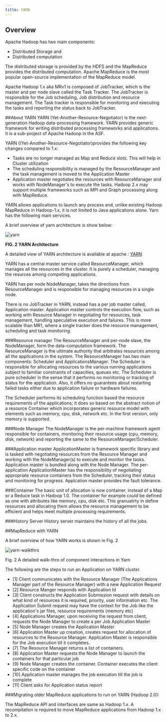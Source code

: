 ```yaml
---
title: YARN
---
```


Overview
-------
Apache Hadoop has two main components:

* Distributed Storage and
* Distributed computation

The distributed storage is provided by the HDFS and the MapReduce provides the distributed computation. Apache MapReduce is the most popular open-source implementation of the MapReduce model.

Apache Hadoop 1.x aka MRv1 is composed of JobTracker, which is the master and per node slave called the Task Tracker. The JobTracker is responsible for the Job scheduling, Job distribution and resource management. The Task tracker is responsible for monitoring and executing the tasks and reporting the status back to JobTracker.

##About YARN
YARN (Yet-Another-Resource-Negotiator) is the next-generation Hadoop data-processing framework. YARN provides generic framework for writing distributed processing frameworks and applications. It is a sub-project of Apache Hadoop in the ASF. 

YARN ((Yet-Another-Resource-Negotiator)provides the following key changes compared to 1.x:

* Tasks are no longer managed as Map and Reduce slots. This will help in Cluster utilization
* The scheduling responsibility is managed by the ResourceManager and the task management is moved to the Application Master
* Application master negotiates the resources with ResourceManager and works with NodeManager's to execute the tasks.
Hadoop 2.x may support multiple frameworks such as MPI and Graph processing along with MapReduce.

YARN allows applications to launch any process and, unlike existing Hadoop MapReduce in Hadoop-1.x, it is not limited to Java applications alone. Yarn has the following main services.

A brief overview of yarn architecture is show below:

![yarn](/images/introduction/yarn.png)

**FIG. 2  YARN Architecture**

A detailed view of YARN architecture is available at apache : [YARN](http://hadoop.apache.org/docs/r2.0.3-alpha/hadoop-yarn/hadoop-yarn-site/YARN.html)

YARN has a central master service called ResourceManager, which manages all the resources in the cluster. It is purely a scheduler, managing the resurces among competing applications.

YARN has per node NodeManager, takes the directions from ResourceManager and is responsible for managing resources in a single node.

There is no JobTracker in YARN, instead has a per job master called, Application master. Application master controls the execution flow, such as working with Resource Manager in negotiating for resources, task management, handling speculative execution and failures. This is more scalable than MR1, where a single tracker does the resource management, scheduling and task monitoring.


###Resource manager
The ResourceManager and per-node slave, the NodeManager, form the data-computation framework. The ResourceManager is the ultimate authority that arbitrates resources among all the applications in the system.
The ResourceManager has two main components: Scheduler and ApplicationsManager.
The Scheduler is responsible for allocating resources to the various running applications subject to familiar constraints of 
capacities, queues etc. 
The Scheduler is pure scheduler in the sense that it performs no monitoring or tracking of status for the application. 
Also, it offers no guarantees about restarting failed tasks either due to application failure or hardware failures.

The Scheduler performs its scheduling function based the resource requirements of the applications; it does so based on the abstract notion of a resource Container which incorporates generic resource model with elements such as memory, cpu, disk, network etc. In the first version, only memory is supported.

###Node Manager
The NodeManager is the per-machine framework agent responsible for containers, monitoring their resource usage (cpu, memory, disk, network) and reporting the same to the ResourceManager/Scheduler.

###Application master
ApplicationMaster is framework specific library and is tasked with negotiating resources from the Resource Manager and working with the NodeManager(s) to execute and monitor the tasks. Application master is bundled along with the Node Manager. The per-application ApplicationMaster has the responsibility of negotiating appropriate resource containers from the Scheduler, tracking their status and monitoring for progress. Applcation master provides the fault tolerance.

###Container
The basic unit of allocation is now container, instead of a Map or a Reduce task in Hadoop 1.0. The container for example could be defined as one with attributes like memory, cpu, disk etc.
This granualirty in define resources and allocating them allows the resource management to be efficient and helps meet multiple processing requirements.

###History Server
History server maintains the history of all the jobs. 

##MapReduce with YARN 

A brief overview of how YARN works is shown in Fig. 2

![yarn-walkthro](/images/introduction/rmdetails.png)

Fig. 2  A detailed walk-thro of component interactions in Yarn

The following are the steps to run an Application on YARN cluster.

* [1] Client communicates with the Resource Manager (The Applications Manager part of the Resource Manager) with a new Application Request
* [2] Resource Manger responds with Application Id
* [3] Client constructs the Application Submission request with details on what kind of resources it is required, priority, user information etc. The Application Submit request may have the context for the Job like the application's jar files, resource requirements (memory etc)
* [4] Applications Manager, upon receiving the request from client, requests the Node Manager to create a per Job Application Master
* [5] Node Manager creates the Application Master
* [6] Application Master up creation, creates request for allocation of resources to the Resource Manager. Application Master is responsible for the Job execution till it completes.
* [7] The Resource Manager returns a list of containers.
* [8] Application Master requests the Node Manager to launch the containers for that particular job
* [9] Node Manager creates the container. Container executes the client specific code on the container  
* [10] Application master manages the job execution till the job is complete 
* [11] Client asks for Application status report

###Migrating older MapReduce applications to run on YARN (Hadoop 2.0):

The MapReduce API and interfaces are same as Hadoop 1.x. A recompilation is required to move MapReduce applications from Hadoop 1.x to 2.x.
